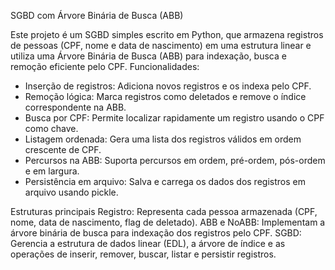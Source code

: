 SGBD com Árvore Binária de Busca (ABB)

Este projeto é um SGBD simples escrito em Python, que armazena registros de pessoas (CPF, nome e data de nascimento) em uma estrutura linear e utiliza uma Árvore Binária de Busca (ABB) para indexação, busca e remoção eficiente pelo CPF.
Funcionalidades:

- Inserção de registros: Adiciona novos registros e os indexa pelo CPF.
- Remoção lógica: Marca registros como deletados e remove o índice correspondente na ABB.
- Busca por CPF: Permite localizar rapidamente um registro usando o CPF como chave.
- Listagem ordenada: Gera uma lista dos registros válidos em ordem crescente de CPF.
- Percursos na ABB: Suporta percursos em ordem, pré-ordem, pós-ordem e em largura.
- Persistência em arquivo: Salva e carrega os dados dos registros em arquivo usando pickle.

Estruturas principais
Registro: Representa cada pessoa armazenada (CPF, nome, data de nascimento, flag de deletado).
ABB e NoABB: Implementam a árvore binária de busca para indexação dos registros pelo CPF.
SGBD: Gerencia a estrutura de dados linear (EDL), a árvore de índice e as operações de inserir, remover, buscar, listar e persistir registros.
